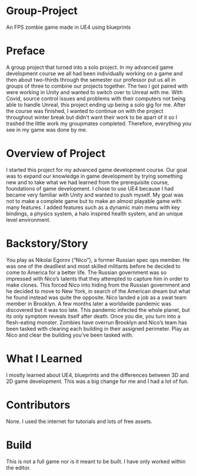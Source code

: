 # Group-Project
An FPS zombie game made in UE4 using blueprints

# Preface
A group project that turned into a solo project. In my advanced game development course we all had been individually working on a game and then about two-thirds through the semester our professor put us all in groups of three to combine our projects together. The two I got paired with were working in Unity and wanted to switch over to Unreal with me. With Covid, source control issues and problems with their computers not being able to handle Unreal, this project ending up being a solo gig for me. After the course was finished, I wanted to continue on with the project throughout winter break but didn't want their work to be apart of it so I trashed the little work my groupmates completed. Therefore, everything you see in my game was done by me.

# Overview of Project
I started this project for my advanced game development course. Our goal was to expand our knowledge in game development by trying something new and to take what we had learned from the prerequisite course, foundations of game development. I chose to use UE4 because I had became very familiar with Unity and wanted to push myself. My goal was not to make a complete game but to make an almost playable game with many features. I added features such as a dynamic main menu with key bindings, a physics system, a halo inspired health system, and an unique level environment.

# Backstory/Story
You play as Nikolai Egorov (“Nico”), a former Russian spec ops member. He was one of the deadliest and most skilled militants before he decided to come to America for a better life. The Russian government was so impressed with Nico’s talents that they attempted to capture him in order to make clones. This forced Nico into hiding from the Russian government and he decided to move to New York, in search of the American dream but what he found instead was quite the opposite. Nico landed a job as a swat team member in Brooklyn. A few months later a worldwide pandemic was discovered but it was too late. This pandemic infected the whole planet, but its only symptom reveals itself after death. Once you die, you turn into a flesh-eating monster. Zombies have overrun Brooklyn and Nico’s team has been tasked with clearing each building in their assigned perimeter. Play as Nico and clear the building you’ve been tasked with.

# What I Learned
I mostly learned about UE4, blueprints and the differences between 3D and 2D game development. This was a big change for me and I had a lot of fun. 

# Contributors
None. I used the internet for tutorials and lots of free assets.

# Build
This is not a full game nor is it meant to be built. I have only worked within the editor.
